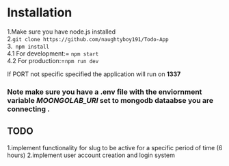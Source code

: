 # Installation

1.Make sure you have node.js installed <br>
2.`git clone https://github.com/naughtyboy191/Todo-App`<br> 
3.``` npm install``` <br>
4.1 For development:= ```npm start```<br>
4.2 For production:=```npm run dev```<br>

If PORT not specific specified the application will run on **1337**

### Note make sure you have a .env file with the enviornment variable _MOONGOLAB_URI_ set to mongodb dataabse you are connecting .

## TODO

1.implement functionality for slug to be active for a specific period of time (6 hours)
2.implement user account creation and login system
